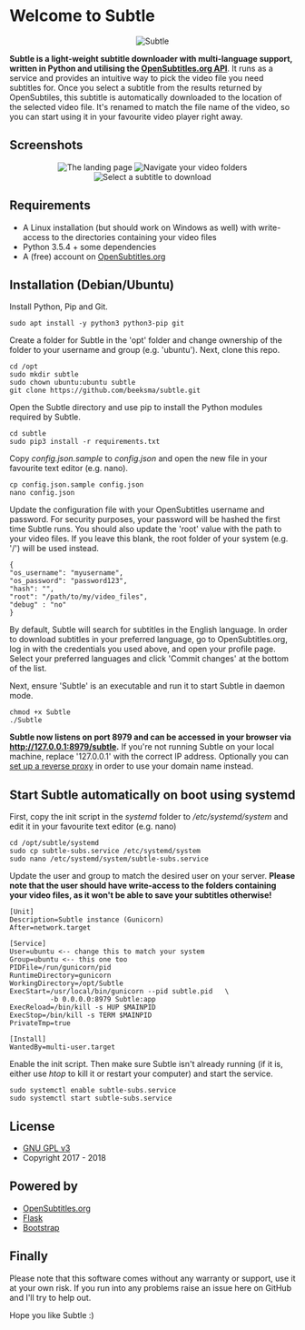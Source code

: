 # Welcome to Subtle
<p align="center">
<img src="https://user-images.githubusercontent.com/1226128/39083582-159431a6-455e-11e8-86c6-3da36a564d6e.png" alt="Subtle">
</p>


**Subtle is a light-weight subtitle downloader with multi-language support, written in Python and utilising the [OpenSubtitles.org API](http://trac.opensubtitles.org/projects/opensubtitles/wiki/XMLRPC)**. It runs as a service and provides an intuitive way to pick the video file you need subtitles for. Once you select a subtitle from the results returned by OpenSubtiles, this subtitle is automatically downloaded to the location of the selected video file. It's renamed to match the file name of the video, so you can start using it in your favourite video player right away.

## Screenshots

<p align="center">
<img src="https://user-images.githubusercontent.com/1226128/39084520-3b7e2244-456f-11e8-8e35-d22ebf6a33da.png" alt="The landing page">
<img src="https://user-images.githubusercontent.com/1226128/39084523-519c613a-456f-11e8-9684-b16cd5b72d14.png" alt="Navigate your video folders">
<img src="https://user-images.githubusercontent.com/1226128/39084533-73c87fbe-456f-11e8-88ff-fbfa53463ca0.png" alt="Select a subtitle to download">
</p>

## Requirements
 
 - A Linux installation (but should work on Windows as well) with write-access to the directories containing your video files
 - Python 3.5.4 + some dependencies
 - A (free) account on [OpenSubtitles.org](https://www.opensubtitles.org)
 
## Installation (Debian/Ubuntu)

Install Python, Pip and Git.

    sudo apt install -y python3 python3-pip git

Create a folder for Subtle in the 'opt' folder and change ownership of the folder to your username and group (e.g. 'ubuntu'). Next, clone this repo.

    cd /opt
    sudo mkdir subtle
    sudo chown ubuntu:ubuntu subtle
    git clone https://github.com/beeksma/subtle.git

Open the Subtle directory and use pip to install the Python modules required by Subtle.

    cd subtle
    sudo pip3 install -r requirements.txt 

Copy *config.json.sample* to *config.json* and open the new file in your favourite text editor (e.g. nano).

    cp config.json.sample config.json
    nano config.json

Update the configuration file with your OpenSubtitles username and password. For security purposes, your password will be hashed the first time Subtle runs. You should also update the 'root' value with the path to your video files. If you leave this blank, the root folder of your system (e.g. '/') will be used instead.

    {
    "os_username": "myusername",
    "os_password": "password123",
    "hash": "",
    "root": "/path/to/my/video_files",
    "debug" : "no"
    }

By default, Subtle will search for subtitles in the English language. In order to download subtitles in your preferred language, go to OpenSubtitles.org, log in with the credentials you used above, and open your profile page. Select your preferred languages and click 'Commit changes' at the bottom of the list.

Next, ensure 'Subtle' is an executable and run it to start Subtle in daemon mode.

    chmod +x Subtle
    ./Subtle

**Subtle now listens on port 8979 and can be accessed in your browser via http://127.0.0.1:8979/subtle.** If you're not running Subtle on your local machine, replace '127.0.0.1' with the correct IP address. Optionally you can [set up a reverse proxy](https://duckduckgo.com/?q=how+to+set+up+a+reverse+proxy&t=ffab&ia=web) in order to use your domain name instead.

## Start Subtle automatically on boot using systemd

First, copy the init script in the *systemd* folder to */etc/systemd/system* and edit it in your favourite text editor (e.g. nano)

    cd /opt/subtle/systemd
    sudo cp subtle-subs.service /etc/systemd/system
    sudo nano /etc/systemd/system/subtle-subs.service 

Update the user and group to match the desired user on your server. **Please note that the user should have write-access to the folders containing your video files, as it won't be able to save your subtitles otherwise!**

    [Unit]
    Description=Subtle instance (Gunicorn)
    After=network.target
    
    [Service]
    User=ubuntu <-- change this to match your system
    Group=ubuntu <-- this one too
    PIDFile=/run/gunicorn/pid
    RuntimeDirectory=gunicorn
    WorkingDirectory=/opt/Subtle
    ExecStart=/usr/local/bin/gunicorn --pid subtle.pid   \
              -b 0.0.0.0:8979 Subtle:app
    ExecReload=/bin/kill -s HUP $MAINPID
    ExecStop=/bin/kill -s TERM $MAINPID
    PrivateTmp=true
    
    [Install]
    WantedBy=multi-user.target

Enable the init script. Then make sure Subtle isn't already running (if it is, either use *htop* to kill it or restart your computer) and start the service.

    sudo systemctl enable subtle-subs.service
    sudo systemctl start subtle-subs.service

## License

* [GNU GPL v3](http://www.gnu.org/licenses/gpl.html)
* Copyright 2017 - 2018

## Powered by

 - [OpenSubtitles.org](https://www.opensubtitles.org)
 - [Flask](http://flask.pocoo.org/)
 - [Bootstrap](https://getbootstrap.com/)

## Finally

Please note that this software comes without any warranty or support, use it at your own risk. If you run into any problems raise an issue here on GitHub and I'll try to help out.

Hope you like Subtle :)